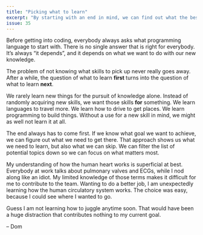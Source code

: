 ```yaml
---
title: "Picking what to learn"
excerpt: "By starting with an end in mind, we can find out what the best next thing to learn is."
issue: 35
---
```

Before getting into coding, everybody always asks what programming language to start with. There is no single answer that is right for everybody. It’s always “it depends”, and it depends on what we want to do with our new knowledge.

The problem of not knowing what skills to pick up never really goes away. After a while, the question of what to learn **first** turns into the question of what to learn **next**.

We rarely learn new things for the pursuit of knowledge alone. Instead of randomly acquiring new skills, we want those skills **for** something. We learn languages to travel more. We learn how to drive to get places. We learn programming to build things. Without a use for a new skill in mind, we might as well not learn it at all.

The end always has to come first. If we know what goal we want to achieve, we can figure out what we need to get there. That approach shows us what we need to learn, but also what we can skip. We can filter the list of potential topics down so we can focus on what matters most.

My understanding of how the human heart works is superficial at best. Everybody at work talks about pulmonary valves and ECGs, while I nod along like an idiot. My limited knowledge of those terms makes it difficult for me to contribute to the team. Wanting to do a better job, I am unexpectedly learning how the human circulatory system works. The choice was easy, because I could see where I wanted to go.

Guess I am not learning how to juggle anytime soon. That would have been a huge distraction that contributes nothing to my current goal.

– Dom
